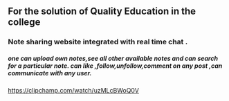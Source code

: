 ## For the solution of Quality Education in the college
### Note sharing website integrated with real time chat .
##### one can upload own notes,see all other available notes and can search for a particular note. can like ,follow,unfollow,comment on any post ,can communicate with any user.

https://clipchamp.com/watch/uzMLcBWoQ0V
